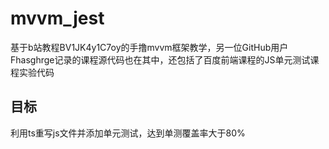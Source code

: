 # mvvm_jest
基于b站教程BV1JK4y1C7oy的手撸mvvm框架教学，另一位GitHub用户Fhasghrge记录的课程源代码也在其中，还包括了百度前端课程的JS单元测试课程实验代码

## 目标
利用ts重写js文件并添加单元测试，达到单测覆盖率大于80%
